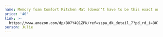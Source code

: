 ```yaml
---
name: Memory foam Comfort Kitchen Mat (doesn't have to be this exact one.)
price: '40'
link: >-
  https://www.amazon.com/dp/B07Y4Q1ZPN/ref=sspa_dk_detail_7?pd_rd_i=B07V6C39CF&pd_rd_w=DbBFt&pf_rd_p=45a72588-80f7-4414-9851-786f6c16d42b&pd_rd_wg=T6FnR&pf_rd_r=YMAM63BFXJ8X1ZK8XZ12&pd_rd_r=e9140895-2513-461b-9493-e9f081f0c771&spLa=ZW5jcnlwdGVkUXVhbGlmaWVyPUExUjMzUEVROEVYN0VSJmVuY3J5cHRlZElkPUEwMTQ5MDIyUzFLS0IxQkk1ODQzJmVuY3J5cHRlZEFkSWQ9QTEwMjE3MjZTWVE5NENMMFUwVEImd2lkZ2V0TmFtZT1zcF9kZXRhaWwmYWN0aW9uPWNsaWNrUmVkaXJlY3QmZG9Ob3RMb2dDbGljaz10cnVl&th=1
person: Julie
---
```



